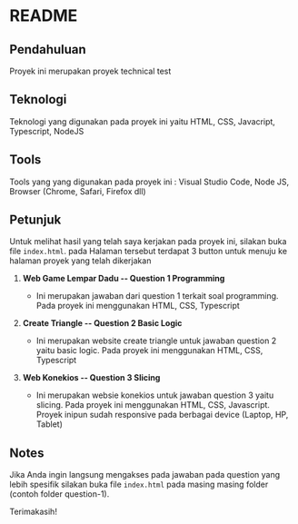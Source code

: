 # README

## Pendahuluan

Proyek ini merupakan proyek technical test

## Teknologi

Teknologi yang digunakan pada proyek ini yaitu HTML, CSS, Javacript, Typescript, NodeJS

## Tools

Tools yang yang digunakan pada proyek ini : Visual Studio Code, Node JS, Browser (Chrome, Safari, Firefox dll)

## Petunjuk

Untuk melihat hasil yang telah saya kerjakan pada proyek ini, silakan buka file `index.html`. pada Halaman tersebut terdapat 3 button untuk menuju ke halaman proyek yang telah dikerjakan

1. **Web Game Lempar Dadu -- Question 1 Programming**

   - Ini merupakan jawaban dari question 1 terkait soal programming. Pada proyek ini menggunakan HTML, CSS, Typescript

2. **Create Triangle -- Question 2 Basic Logic**

   - Ini merupakan website create triangle untuk jawaban question 2 yaitu basic logic. Pada proyek ini menggunakan HTML, CSS, Typescript

3. **Web Konekios -- Question 3 Slicing**
   - Ini merupakan websie konekios untuk jawaban question 3 yaitu slicing. Pada proyek ini menggunakan HTML, CSS, Javascript. Proyek inipun sudah responsive pada berbagai device (Laptop, HP, Tablet)

## Notes

Jika Anda ingin langsung mengakses pada jawaban pada question yang lebih spesifik silakan buka file `index.html` pada masing masing folder (contoh folder question-1).

Terimakasih!
